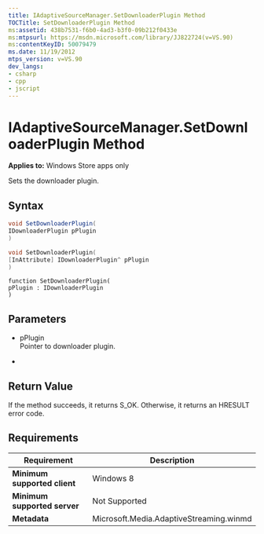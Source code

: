 ```yaml
---
title: IAdaptiveSourceManager.SetDownloaderPlugin Method
TOCTitle: SetDownloaderPlugin Method
ms:assetid: 438b7531-f6b0-4ad3-b3f0-09b212f0433e
ms:mtpsurl: https://msdn.microsoft.com/library/JJ822724(v=VS.90)
ms:contentKeyID: 50079479
ms.date: 11/19/2012
mtps_version: v=VS.90
dev_langs:
- csharp
- cpp
- jscript
---
```


# IAdaptiveSourceManager.SetDownloaderPlugin Method

**Applies to:** Windows Store apps only

Sets the downloader plugin.

## Syntax

```csharp
void SetDownloaderPlugin(
IDownloaderPlugin pPlugin
)
```

```cpp
void SetDownloaderPlugin(
[InAttribute] IDownloaderPlugin^ pPlugin
)
```

```jscript
function SetDownloaderPlugin(
pPlugin : IDownloaderPlugin
)
```

## Parameters

  - pPlugin  
    Pointer to downloader plugin.

  -  

## Return Value

If the method succeeds, it returns S\_OK. Otherwise, it returns an HRESULT error code.

## Requirements

|Requirement|Description|
|--- |--- |
|**Minimum supported client**|Windows 8|
|**Minimum supported server**|Not Supported|
|**Metadata**|Microsoft.Media.AdaptiveStreaming.winmd|
